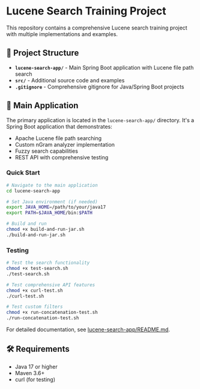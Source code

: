 # Lucene Search Training Project

This repository contains a comprehensive Lucene search training project with multiple implementations and examples.

## 📁 Project Structure

- **`lucene-search-app/`** - Main Spring Boot application with Lucene file path search
- **`src/`** - Additional source code and examples
- **`.gitignore`** - Comprehensive gitignore for Java/Spring Boot projects

## 🚀 Main Application

The primary application is located in the `lucene-search-app/` directory. It's a Spring Boot application that demonstrates:

- Apache Lucene file path searching
- Custom nGram analyzer implementation
- Fuzzy search capabilities
- REST API with comprehensive testing

### Quick Start

```bash
# Navigate to the main application
cd lucene-search-app

# Set Java environment (if needed)
export JAVA_HOME=/path/to/your/java17
export PATH=$JAVA_HOME/bin:$PATH

# Build and run
chmod +x build-and-run-jar.sh
./build-and-run-jar.sh
```

### Testing

```bash
# Test the search functionality
chmod +x test-search.sh
./test-search.sh

# Test comprehensive API features
chmod +x curl-test.sh
./curl-test.sh

# Test custom filters
chmod +x run-concatenation-test.sh
./run-concatenation-test.sh
```

For detailed documentation, see [lucene-search-app/README.md](lucene-search-app/README.md).

## 🛠️ Requirements

- Java 17 or higher
- Maven 3.6+
- curl (for testing)
